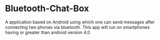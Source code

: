 # Bluetooth-Chat-Box

A application based on Android using which one can send messages after connecting two phones via bluetooth. This app will run on smartphones having or greater than android version 4.0
